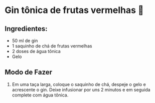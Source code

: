 # Gin tônica de frutas vermelhas :tropical_drink:

## Ingredientes:

- 50 ml de gin
- 1 saquinho de chá de frutas vermelhas
- 2 doses de água tônica
- Gelo

## Modo de Fazer

1. Em uma taça larga, coloque o saquinho de chá, despeje o gelo e acrescente o gin. Deixe infusionar por uns 2 minutos e em seguida complete com água tônica.

